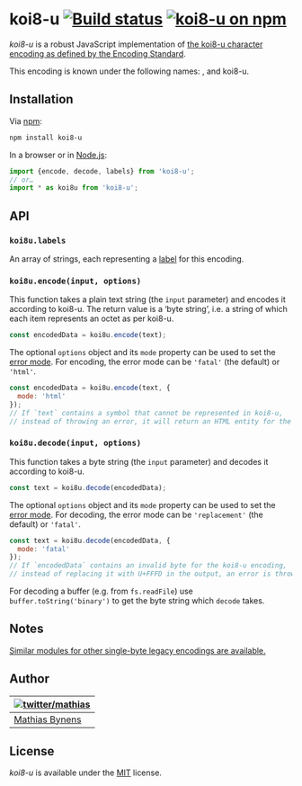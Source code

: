# koi8-u [![Build status](https://github.com/mathiasbynens/koi8-u/workflows/run-checks/badge.svg)](https://github.com/mathiasbynens/koi8-u/actions?query=workflow%3Arun-checks) [![koi8-u on npm](https://img.shields.io/npm/v/koi8-u)](https://www.npmjs.com/package/koi8-u)

_koi8-u_ is a robust JavaScript implementation of [the koi8-u character encoding as defined by the Encoding Standard](https://encoding.spec.whatwg.org/#koi8-u).

This encoding is known under the following names: , and koi8-u.

## Installation

Via [npm](https://www.npmjs.com/):

```bash
npm install koi8-u
```

In a browser or in [Node.js](https://nodejs.org/):

```js
import {encode, decode, labels} from 'koi8-u';
// or…
import * as koi8u from 'koi8-u';
```

## API

### `koi8u.labels`

An array of strings, each representing a [label](https://encoding.spec.whatwg.org/#label) for this encoding.

### `koi8u.encode(input, options)`

This function takes a plain text string (the `input` parameter) and encodes it according to koi8-u. The return value is a ‘byte string’, i.e. a string of which each item represents an octet as per koi8-u.

```js
const encodedData = koi8u.encode(text);
```

The optional `options` object and its `mode` property can be used to set the [error mode](https://encoding.spec.whatwg.org/#error-mode). For encoding, the error mode can be `'fatal'` (the default) or `'html'`.

```js
const encodedData = koi8u.encode(text, {
  mode: 'html'
});
// If `text` contains a symbol that cannot be represented in koi8-u,
// instead of throwing an error, it will return an HTML entity for the symbol.
```

### `koi8u.decode(input, options)`

This function takes a byte string (the `input` parameter) and decodes it according to koi8-u.

```js
const text = koi8u.decode(encodedData);
```

The optional `options` object and its `mode` property can be used to set the [error mode](https://encoding.spec.whatwg.org/#error-mode). For decoding, the error mode can be `'replacement'` (the default) or `'fatal'`.

```js
const text = koi8u.decode(encodedData, {
  mode: 'fatal'
});
// If `encodedData` contains an invalid byte for the koi8-u encoding,
// instead of replacing it with U+FFFD in the output, an error is thrown.
```

For decoding a buffer (e.g. from `fs.readFile`) use `buffer.toString('binary')` to get the byte string which `decode` takes.

## Notes

[Similar modules for other single-byte legacy encodings are available.](https://www.npmjs.com/browse/keyword/legacy-encoding)

## Author

| [![twitter/mathias](https://gravatar.com/avatar/24e08a9ea84deb17ae121074d0f17125?s=70)](https://twitter.com/mathias "Follow @mathias on Twitter") |
|---|
| [Mathias Bynens](https://mathiasbynens.be/) |

## License

_koi8-u_ is available under the [MIT](https://mths.be/mit) license.
